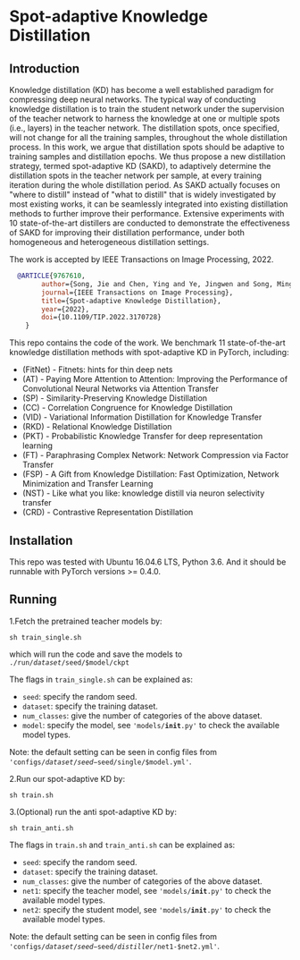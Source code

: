 # Spot-adaptive Knowledge Distillation
## Introduction
Knowledge distillation (KD) has become a well established paradigm for compressing deep neural networks. The typical way of conducting knowledge distillation is to train the student network under the supervision of the teacher network to harness the knowledge at one or multiple spots (i.e., layers) in the teacher network. The distillation spots, once specified, will not change for all the training samples, throughout the whole distillation process. In this work, we argue that distillation spots should be adaptive to training samples and distillation epochs. We thus propose a new distillation strategy, termed spot-adaptive KD (SAKD), to adaptively determine the distillation spots in the teacher network per sample, at every training iteration during the whole distillation period. As SAKD actually focuses on "where to distill" instead of "what to distill" that is widely investigated by most existing works, it can be seamlessly integrated into existing distillation methods to further improve their performance. Extensive experiments with 10 state-of-the-art distillers are conducted to demonstrate the effectiveness of SAKD for improving their distillation performance, under both homogeneous and heterogeneous distillation settings.

The work is accepted by IEEE Transactions on Image Processing, 2022.

```bibtex
  @ARTICLE{9767610,
        author={Song, Jie and Chen, Ying and Ye, Jingwen and Song, Mingli},
        journal={IEEE Transactions on Image Processing}, 
        title={Spot-adaptive Knowledge Distillation}, 
        year={2022},
        doi={10.1109/TIP.2022.3170728}
    }
```

This repo contains the code of the work. We benchmark 11 state-of-the-art knowledge distillation methods with spot-adaptive KD in PyTorch, including: 

- (FitNet) - Fitnets: hints for thin deep nets
- (AT) - Paying More Attention to Attention: Improving the Performance of Convolutional Neural Networks via Attention Transfer
- (SP) - Similarity-Preserving Knowledge Distillation
- (CC) - Correlation Congruence for Knowledge Distillation
- (VID) - Variational Information Distillation for Knowledge Transfer
- (RKD) - Relational Knowledge Distillation
- (PKT) - Probabilistic Knowledge Transfer for deep representation learning
- (FT) - Paraphrasing Complex Network: Network Compression via Factor Transfer
- (FSP) - A Gift from Knowledge Distillation: Fast Optimization, Network Minimization and Transfer Learning
- (NST) - Like what you like: knowledge distill via neuron selectivity transfer
- (CRD) - Contrastive Representation Distillation

## Installation
This repo was tested with Ubuntu 16.04.6 LTS, Python 3.6. 
And it should be runnable with PyTorch versions >= 0.4.0.

## Running
1.Fetch the pretrained teacher models by: 
```
sh train_single.sh 
```
which will run the code and save the models to <code> ./run/$dataset/$seed/$model/ckpt </code>

The flags in <code>train_single.sh</code> can be explained as:
- <code>seed</code>: specify the random seed.
- <code>dataset</code>: specify the training dataset.
- <code>num_classes</code>: give the number of categories of the above dataset.
- <code>model</code>: specify the model, see <code>'models/__init__.py'</code> to check the available model types.

Note: the default setting can be seen in config files from <code>'configs/$dataset/seed-$seed/single/$model.yml'</code>. 



2.Run our spot-adaptive KD by:
```
sh train.sh
```


3.(Optional) run the anti spot-adaptive KD by:
```
sh train_anti.sh
```

The flags in <code>train.sh</code> and <code>train_anti.sh</code> can be explained as:
- <code>seed</code>: specify the random seed.
- <code>dataset</code>: specify the training dataset.
- <code>num_classes</code>: give the number of categories of the above dataset.
- <code>net1</code>: specify the teacher model, see <code>'models/__init__.py'</code> to check the available model types.
- <code>net2</code>: specify the student model, see <code>'models/__init__.py'</code> to check the available model types.

Note: the default setting can be seen in config files from <code>'configs/$dataset/seed-$seed/$distiller/$net1-$net2.yml'</code>. 



